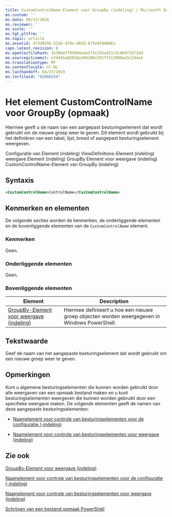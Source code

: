 ```yaml
---
title: CustomControlName-Element voor GroupBy (indeling) | Microsoft Docs
ms.custom: ''
ms.date: 09/13/2016
ms.reviewer: ''
ms.suite: ''
ms.tgt_pltfrm: ''
ms.topic: article
ms.assetid: 473d9b56-521b-479a-8010-67fe9f040063
caps.latest.revision: 8
ms.openlocfilehash: 3a386eff95044eae573c255a451c5c8b8f16714d
ms.sourcegitcommit: e7445ba8203da304286c591ff513900ad1c244a4
ms.translationtype: MT
ms.contentlocale: nl-NL
ms.lasthandoff: 04/23/2019
ms.locfileid: "62066534"
---
```

# <a name="customcontrolname-element-for-groupby-format"></a>Het element CustomControlName voor GroupBy (opmaak)

Hiermee geeft u de naam van een aangepast besturingselement dat wordt gebruikt om de nieuwe groep weer te geven. Dit element wordt gebruikt bij het definiëren van een tabel, lijst, breed of aangepast besturingselement weergeven.

Configuratie van Element (indeling) ViewDefinitions-Element (indeling) weergave Element (indeling) GroupBy Element voor weergave (indeling) CustomControlName-Element van GroupBy (indeling)

## <a name="syntax"></a>Syntaxis

```xml
<CustomControlName>ControlName</CustomControlName>
```

## <a name="attributes-and-elements"></a>Kenmerken en elementen

De volgende secties worden de kenmerken, de onderliggende elementen en de bovenliggende elementen van de `CustomControlName` element.

### <a name="attributes"></a>Kenmerken

Geen.

### <a name="child-elements"></a>Onderliggende elementen

Geen.

### <a name="parent-elements"></a>Bovenliggende elementen

|Element|Description|
|-------------|-----------------|
|[GroupBy-Element voor weergave (indeling)](./groupby-element-for-view-format.md)|Hiermee definieert u hoe een nieuwe groep objecten worden weergegeven in Windows PowerShell.|

## <a name="text-value"></a>Tekstwaarde

Geef de naam van het aangepaste besturingselement dat wordt gebruikt om een nieuwe groep weer te geven.

## <a name="remarks"></a>Opmerkingen

Kunt u algemene besturingselementen die kunnen worden gebruikt door alle weergaven van een opmaak bestand maken en u kunt besturingselementen weergeven die kunnen worden gebruikt door een specifieke weergave maken. De volgende elementen geeft de namen van deze aangepaste besturingselementen:

- [Naamelement voor controle van besturingselementen voor de configuratie (-indeling)](./name-element-for-control-for-controls-for-configuration-format.md)

- [Naamelement voor controle van besturingselementen voor weergave (indeling)](./name-element-for-control-for-controls-for-view-format.md)

## <a name="see-also"></a>Zie ook

[GroupBy-Element voor weergave (indeling)](./groupby-element-for-view-format.md)

[Naamelement voor controle van besturingselementen voor de configuratie (-indeling)](./name-element-for-control-for-controls-for-configuration-format.md)

[Naamelement voor controle van besturingselementen voor weergave (indeling)](./name-element-for-control-for-controls-for-view-format.md)

[Schrijven van een bestand opmaak PowerShell](./writing-a-powershell-formatting-file.md)
